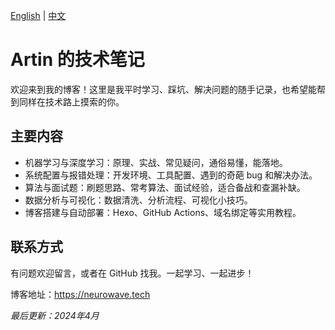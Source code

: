 [English](./README.md) | [中文](./README.zh.md)

# Artin 的技术笔记

欢迎来到我的博客！这里是我平时学习、踩坑、解决问题的随手记录，也希望能帮到同样在技术路上摸索的你。


## 主要内容

- 机器学习与深度学习：原理、实战、常见疑问，通俗易懂，能落地。
- 系统配置与报错处理：开发环境、工具配置、遇到的奇葩 bug 和解决办法。
- 算法与面试题：刷题思路、常考算法、面试经验，适合备战和查漏补缺。
- 数据分析与可视化：数据清洗、分析流程、可视化小技巧。
- 博客搭建与自动部署：Hexo、GitHub Actions、域名绑定等实用教程。


## 联系方式

有问题欢迎留言，或者在 GitHub 找我。一起学习、一起进步！

博客地址：https://neurowave.tech


*最后更新：2024年4月*
